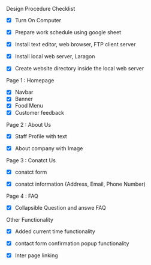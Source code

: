 Design Procedure Checklist

- [X] Turn On Computer
- [X] Prepare work schedule using google sheet
- [X] Install text editor, web browser, FTP client server
- [X] Install local web server, Laragon
- [X] Create website directory inside the local web server


Page 1 : Homepage

- [x] Navbar
- [x] Banner
- [x] Food Menu
- [x] Customer feedback

Page 2 : About Us

- [x] Staff Profile with text
- [x] About company with Image


Page 3 : Conatct Us

- [x] conatct form 
- [x] conatct information (Address, Email, Phone Number)


Page 4 : FAQ

- [x] Collapsible Question and answe FAQ

Other Functionality

- [x] Added current time functionality
- [x] contact form confirmation popup functionality
- [x] Inter page linking

